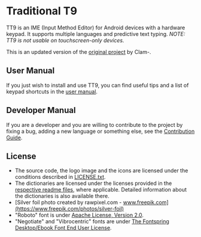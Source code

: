 # Traditional T9
TT9 is an IME (Input Method Editor) for Android devices with a hardware keypad. It supports multiple languages and predictive text typing. _NOTE: TT9 is not usable on touchscreen-only devices._

This is an updated version of the [original project](https://github.com/Clam-/TraditionalT9) by Clam-.

## User Manual
If you just wish to install and use TT9, you can find useful tips and a list of keypad shortcuts in the [user manual](docs/user-manual.md).

## Developer Manual
If you are a developer and you are willing to contribute to the project by fixing a bug, adding a new language or something else, see the [Contribution Guide](CONTRIBUTING.md).

## License
- The source code, the logo image and the icons are licensed under the conditions described in [LICENSE.txt](LICENSE.txt).
- The dictionaries are licensed under the licenses provided in the [respective readme files](docs/dictionaries/), where applicable. Detailed information about the dictionaries is also available there.
- [Silver foil photo created by rawpixel.com - www.freepik.com](https://www.freepik.com/photos/silver-foil)
- "Roboto" font is under [Apache License, Version 2.0](https://www.apache.org/licenses/LICENSE-2.0).
- "Negotiate" and "Vibrocentric" fonts are under [The Fontspring Desktop/Ebook Font End User License](docs/desktop-ebook-EULA-1.8.txt).

